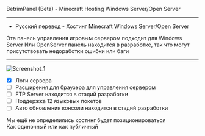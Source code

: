 BetrimPanel (Beta) - Minecraft Hosting Windows Server/Open Server

-------------

* Русский перевод - Хостинг Minecraft Windows Server/Open Server

Эта панель управления игровым сервером подходит для Windows Server 
Или OpenServer  панель находится в разработке,  так что могут присутствовать недоработки ошибки или баги

-------------

![Screenshot_1](https://user-images.githubusercontent.com/79506370/194215139-446fe9fd-cb44-47b4-8c26-74aaf8861f35.png)

- [x] Логи сервера
- [ ] Расширения для браузера для управления сервером
- [ ] FTP Server находится в стадий разработки
- [ ] Поддержка 12 языковых покетов
- [ ] Авто обновления консоли находится в стадий разработки

Мы ещё не определились хостинг будет позиционироваться                                                                                                               
Как одиночный или как публичный
